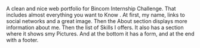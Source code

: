 
A clean and nice web portfolio for Bincom Internship Challenge. That includes almost everything you want to Know . At first, my name, links to social networks and a great image. Then the About section displays more information about me. Then the list of Skills I offers. It also has a section where it shows smy Pictures. And at the bottom it has a form, and at the end with a footer.

